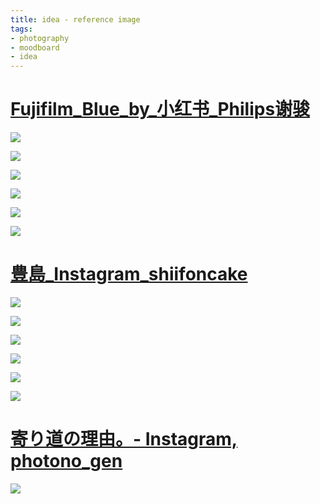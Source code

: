 ```yaml
---
title: idea - reference image
tags:
- photography
- moodboard
- idea
---
```


# [Fujifilm_Blue_by_小红书_Philips谢骏](Photography/Aesthetic/Landscape/Sea/Fujifilm_Blue_by_小红书_Philips谢骏.md)

![](Photography/Aesthetic/Landscape/Sea/attachments/Pasted%20image%2020230420014349.png)


![](Photography/Aesthetic/Landscape/Sea/attachments/Pasted%20image%2020230420014354.png)


![](Photography/Aesthetic/Landscape/Sea/attachments/Pasted%20image%2020230420014401.png)


![](Photography/Aesthetic/Landscape/Sea/attachments/Pasted%20image%2020230420014613.png)


![](Photography/Aesthetic/Landscape/Sea/attachments/Pasted%20image%2020230420014622.png)


![](Photography/Aesthetic/Landscape/Sea/attachments/Pasted%20image%2020230420014634.png)

# [豊島_Instagram_shiifoncake](Photography/Aesthetic/Landscape/Sea/豊島_Instagram_shiifoncake.md)

![](Photography/MoodBoard/Sea_20230428/attachments/shiifoncake_338949220_771246770941652_287141902256013940_n.jpg)

![](Photography/MoodBoard/Sea_20230428/attachments/shiifoncake_339164445_155642070453847_6842139942547564019_n%20(1).jpg)

![](Photography/MoodBoard/Sea_20230428/attachments/shiifoncake_339164445_155642070453847_6842139942547564019_n.jpg)

![](Photography/MoodBoard/Sea_20230428/attachments/shiifoncake_338803198_1141886276488589_5464974698780309052_n%20(1).jpg)

![](Photography/MoodBoard/Sea_20230428/attachments/shiifoncake_338803198_1141886276488589_5464974698780309052_n.jpg)

![](Photography/MoodBoard/Sea_20230428/attachments/shiifoncake_338758486_601356648715316_3737336679741136784_n.jpg)


# [寄り道の理由。- Instagram, photono_gen](https://www.instagram.com/p/CrVPFjZvvlr/)

![](Photography/MoodBoard/Sea_20230428/attachments/photono_gen_336060179_2380745882102401_2427706248624984378_n.jpg)